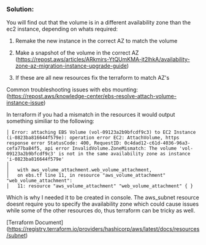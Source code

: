 ### Solution:

You will find out that the volume is in a different availability zone than the ec2 instance, depending on whats required:

1) Remake the new instance in the correct AZ to match the volume

2) Make a snapshot of the volume in the correct AZ (https://repost.aws/articles/ARkmirs-YtQUmKMA-jt2lhkA/availability-zone-az-migration-instance-upgrade-guide)

3) If these are all new resources fix the terraform to match AZ's

Common troubleshooting issues with ebs mounting: (https://repost.aws/knowledge-center/ebs-resolve-attach-volume-instance-issue)


In terraform if you had a mismatch in the resources it would output something similiar to the following: 

```
│ Error: attaching EBS Volume (vol-09123a2b9bfcdf9c3) to EC2 Instance (i-0823ba816644f579e): operation error EC2: AttachVolume, https response error StatusCode: 400, RequestID: 0c4dad12-c61d-4036-96a3-cefa77ba84f5, api error InvalidVolume.ZoneMismatch: The volume 'vol-09123a2b9bfcdf9c3' is not in the same availability zone as instance 'i-0823ba816644f579e'
│ 
│   with aws_volume_attachment.web_volume_attachment,
│   on ebs.tf line 11, in resource "aws_volume_attachment" "web_volume_attachment":
│   11: resource "aws_volume_attachment" "web_volume_attachment" { }

```

Which is why I needed it to be created in console. The aws_subnet resource doesnt require you to specify the availability zone which could cause issues while some of the other resources do, thus terraform can be tricky as well. 

[Terraform Document] (https://registry.terraform.io/providers/hashicorp/aws/latest/docs/resources/subnet)